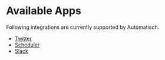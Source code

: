 # Available Apps

Following integrations are currently supported by Automatisch.

- [Twitter](/connections/twitter)
- [Scheduler](/connections/scheduler)
- [Slack](/connections/slack)
